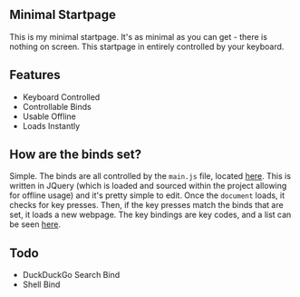 ## Minimal Startpage

This is my minimal startpage. It's as minimal as you can get - there is nothing on screen. This startpage in entirely controlled by your keyboard.

## Features

* Keyboard Controlled
* Controllable Binds
* Usable Offline
* Loads Instantly

## How are the binds set?

Simple. The binds are all controlled by the `main.js` file, located [here](https://github.com/HaydenSD/startpage-minimal/blob/master/js/main.js). This is written in JQuery (which is loaded and sourced within the project allowing for offline usage) and it's pretty simple to edit. Once the `document` loads, it checks for key presses. Then, if the key presses match the binds that are set, it loads a new webpage. The key bindings are key codes, and a list can be seen [here](https://css-tricks.com/snippets/javascript/javascript-keycodes/).

## Todo

* DuckDuckGo Search Bind
* Shell Bind
